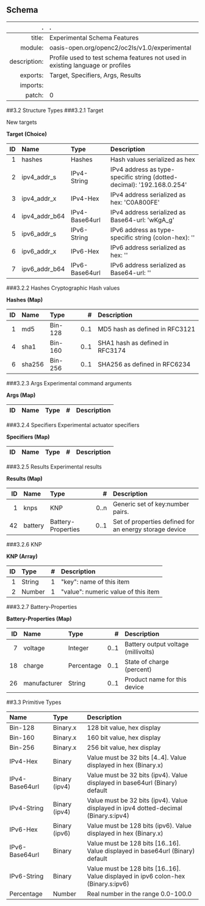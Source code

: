 <!-- Generated from schema/exp.jadn, Fri Nov 16 10:38:31 2018-->
## Schema
.   | .  
---: | :---
title: | Experimental Schema Features
module: | oasis-open.org/openc2/oc2ls/v1.0/experimental
description: | Profile used to test schema features not used in existing language or profiles
exports: | Target, Specifiers, Args, Results
imports: | 
patch: | 0

##3.2 Structure Types
###3.2.1 Target

New targets

**Target (Choice)**

ID | Name | Type | Description
---: | :--- | :--- | :---
1 | hashes | Hashes | Hash values serialized as hex
2 | ipv4_addr_s | IPv4-String | IPv4 address as type-specific string (dotted-decimal): '192.168.0.254'
3 | ipv4_addr_x | IPv4-Hex | IPv4 address serialized as hex: 'C0A800FE'
4 | ipv4_addr_b64 | IPv4-Base64url | IPv4 address serialized as Base64-url: 'wKgA_g'
5 | ipv6_addr_s | IPv6-String | IPv6 address as type-specific string (colon-hex): ''
6 | ipv6_addr_x | IPv6-Hex | IPv6 address serialized as hex: ''
7 | ipv6_addr_b64 | IPv6-Base64url | IPv6 address serialized as Base64-url: ''

###3.2.2 Hashes
Cryptographic Hash values

**Hashes (Map)**

ID | Name | Type | # | Description
---: | :--- | :--- | ---: | :---
1 | md5 | Bin-128 | 0..1 | MD5 hash as defined in RFC3121
4 | sha1 | Bin-160 | 0..1 | SHA1 hash as defined in RFC3174
6 | sha256 | Bin-256 | 0..1 | SHA256 as defined in RFC6234

###3.2.3 Args
Experimental command arguments

**Args (Map)**

ID | Name | Type | # | Description
---: | :--- | :--- | ---: | :---


###3.2.4 Specifiers
Experimental actuator specifiers

**Specifiers (Map)**

ID | Name | Type | # | Description
---: | :--- | :--- | ---: | :---


###3.2.5 Results
Experimental results

**Results (Map)**

ID | Name | Type | # | Description
---: | :--- | :--- | ---: | :---
1 | knps | KNP | 0..n | Generic set of key:number pairs.
42 | battery | Battery-Properties | 0..1 | Set of properties defined for an energy storage device

###3.2.6 KNP

**KNP (Array)**

ID | Type | # | Description
---: | :--- | ---: | :---
1 | String | 1 | "key": name of this item
2 | Number | 1 | "value": numeric value of this item

###3.2.7 Battery-Properties

**Battery-Properties (Map)**

ID | Name | Type | # | Description
---: | :--- | :--- | ---: | :---
7 | voltage | Integer | 0..1 | Battery output voltage (millivolts)
18 | charge | Percentage | 0..1 | State of charge (percent)
26 | manufacturer | String | 0..1 | Product name for this device

##3.3 Primitive Types

Name | Type | Description
:--- | :--- | :---
Bin-128 | Binary.x | 128 bit value, hex display
Bin-160 | Binary.x | 160 bit value, hex display
Bin-256 | Binary.x | 256 bit value, hex display
IPv4-Hex | Binary | Value must be 32 bits [4..4].  Value displayed in hex (Binary.x)
IPv4-Base64url | Binary (ipv4) | Value must be 32 bits (ipv4).  Value displayed in base64url (Binary) default
IPv4-String | Binary (ipv4) | Value must be 32 bits (ipv4).  Value displayed in ipv4 dotted-decimal (Binary.s:ipv4)
IPv6-Hex | Binary (ipv6) | Value must be 128 bits (ipv6).  Value displayed in hex (Binary.x)
IPv6-Base64url | Binary | Value must be 128 bits [16..16].  Value displayed in base64url (Binary) default
IPv6-String | Binary | Value must be 128 bits [16..16].  Value displayed in ipv6 colon-hex (Binary.s:ipv6)
Percentage | Number | Real number in the range 0.0-100.0

